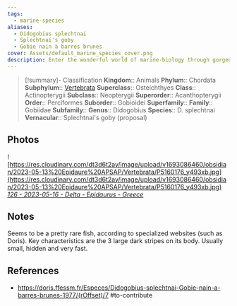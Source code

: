 ```yaml
---
tags:
  - marine-species
aliases:
  - Didogobius splechtnai
  - Splechtnai's goby
  - Gobie nain à barres brunes
cover: Assets/default_marine_species_cover.png
description: Enter the wonderful world of marine-biology through gorgeous underwater pictures of marine animals. Gobioidei is a sub-order of cute little fish with a fused pelvic fin and big round eyes.
---
```

> [!summary]- Classification
**Kingdom**:: Animals
**Phylum**:: Chordata
**Subphylum**:: [Vertebrata](Vertebrata.md)
**Superclass**:: Osteichthyes
**Class**:: Actinopterygii
**Subclass**:: Neopterygii 
**Superorder**:: Acanthopterygii
**Order**:: Perciformes
**Suborder**:: Gobioidei
**Superfamily**::
**Family**:: Gobiidae
**Subfamily**::
**Genus**:: Didogobius
**Species**:: D. splechtnai
**Vernacular**:: Splechtnai's goby (proposal)

## Photos
![https://res.cloudinary.com/dt3d6t2ay/image/upload/v1693086460/obsidian/2023-05-13%20Epidaure%20APSAP/Vertebrata/P5160176_y493xb.jpg](https://res.cloudinary.com/dt3d6t2ay/image/upload/v1693086460/obsidian/2023-05-13%20Epidaure%20APSAP/Vertebrata/P5160176_y493xb.jpg)
*[126 - 2023-05-16 - Delta - Epidaurus - Greece](126%20-%202023-05-16%20-%20Delta%20-%20Epidaurus%20-%20Greece.md)*
## Notes
Seems to be a pretty rare fish, according to specialized websites (such as Doris). Key characteristics are the 3 large dark stripes on its body. Usually small, hidden and very fast. 

## References
- https://doris.ffessm.fr/Especes/Didogobius-splechtnai-Gobie-nain-a-barres-brunes-1977/(rOffset)/7 #to-contribute 